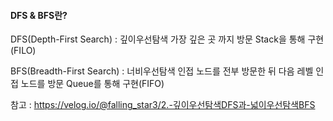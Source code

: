 #### DFS & BFS란?

DFS(Depth-First Search) : 깊이우선탐색 
가장 깊은 곳 까지 방문
Stack을 통해 구현(FILO)

BFS(Breadth-First Search) : 너비우선탐색
인접 노드를 전부 방문한 뒤 다음 레벨 인접 노드를 방문
Queue를 통해 구현(FIFO)


참고 : https://velog.io/@falling_star3/2.-깊이우선탐색DFS과-넓이우선탐색BFS 